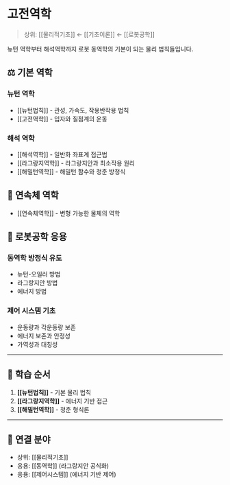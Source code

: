 # 고전역학

> 상위: [[물리적기초]] ← [[기초이론]] ← [[로봇공학]]

뉴턴 역학부터 해석역학까지 로봇 동역학의 기본이 되는 물리 법칙들입니다.

## ⚖️ 기본 역학

### 뉴턴 역학
- [[뉴턴법칙]] - 관성, 가속도, 작용반작용 법칙
- [[고전역학]] - 입자와 질점계의 운동

### 해석 역학
- [[해석역학]] - 일반화 좌표계 접근법
- [[라그랑지역학]] - 라그랑지안과 최소작용 원리
- [[해밀턴역학]] - 해밀턴 함수와 정준 방정식

## 🌊 연속체 역학
- [[연속체역학]] - 변형 가능한 물체의 역학

## 🔗 로봇공학 응용

### 동역학 방정식 유도
- 뉴턴-오일러 방법
- 라그랑지안 방법
- 에너지 방법

### 제어 시스템 기초
- 운동량과 각운동량 보존
- 에너지 보존과 안정성
- 가역성과 대칭성

---

## 🎯 학습 순서

1. **[[뉴턴법칙]]** - 기본 물리 법칙
2. **[[라그랑지역학]]** - 에너지 기반 접근
3. **[[해밀턴역학]]** - 정준 형식론

---

## 🔗 연결 분야
- 상위: [[물리적기초]]
- 응용: [[동역학]] (라그랑지안 공식화)
- 응용: [[제어시스템]] (에너지 기반 제어)